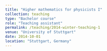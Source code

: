 ```yaml
---
title: "Higher mathematics for physicists I"
collection: teaching
type: "Bachelor course"
role: "Teaching assistant"
permalink: /teaching/2014-winter-teaching-1
venue: "University of Stuttgart"
date: 2014-10-01
location: "Stuttgart, Germany"
---
```

